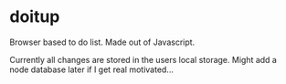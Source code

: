 # doitup
Browser based to do list. Made out of Javascript.

Currently all changes are stored in the users local storage. Might add a node database later if I get real motivated...
